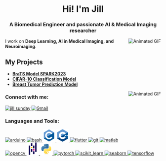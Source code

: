 
<h1 align="center">Hi! I'm Jill</h1>
<h3 align="center">A Biomedical Engineer and passionate AI & Medical Imaging researcher</h3>
<img align="right" height="150" src="https://i.imgflip.com/65efzo.gif" alt="Animated GIF" />
I work on <strong>Deep Learning, AI in Medical Imaging, and Neuroimaging</strong>.   
<h2>My Projects</h2>
<ul>
  <li>
    <a href="https://github.com/JillSunday/Patient_Zero/tree/main/SPARK_BTS_KIFARU" style="text-decoration: underline;">
      <strong>BraTS Model SPARK2023</strong>
    </a>
  </li>
  <li>
    <a href="https://github.com/JillSunday/CIFAR-10-Classification-Model" style="text-decoration: underline;">
      <strong>CIFAR-10 Classification Model</strong>
    </a>
  </li>
  <li>
    <a href="https://github.com/JillSunday/Breast-Tumor-Prediction-Model-in-African-Healthcare-Setting" style="text-decoration: underline;">
      <strong>Breast Tumor Prediction Model</strong>
    </a>
  </li>
</ul>
<img align="right" height="150" src="https://media2.giphy.com/media/v1.Y2lkPTc5MGI3NjExaGhtMnl6ZW94YnVmZnhzYXc1bGhsbTg4dXc2c2h1eDU1MHFlZ2c4dCZlcD12MV9pbnRlcm5hbF9naWZfYnlfaWQmY3Q9Zw/oUVFtt6s74HLy/giphy.gif" alt="Animated GIF" />




<h3 align="left">Connect with me:</h3>
<p align="left">
  <a href="https://linkedin.com/in/jill-sunday" target="_blank">
    <img align="center" src="https://raw.githubusercontent.com/rahuldkjain/github-profile-readme-generator/master/src/images/icons/Social/linked-in-alt.svg" alt="jill sunday" height="30" width="40" />
  </a>
  <a href="mailto:jillselesa35@gmail.com">
    <img align="center" src="https://img.shields.io/badge/Gmail-D14836?style=for-the-badge&logo=gmail&logoColor=white" alt="Gmail" />
  </a>
</p>

<h3 align="left">Languages and Tools:</h3>
<p align="left"> <a href="https://www.arduino.cc/" target="_blank" rel="noreferrer"> <img src="https://cdn.worldvectorlogo.com/logos/arduino-1.svg" alt="arduino" width="40" height="40"/> </a> <a href="https://www.gnu.org/software/bash/" target="_blank" rel="noreferrer"> <img src="https://www.vectorlogo.zone/logos/gnu_bash/gnu_bash-icon.svg" alt="bash" width="40" height="40"/> </a> <a href="https://www.cprogramming.com/" target="_blank" rel="noreferrer"> <img src="https://raw.githubusercontent.com/devicons/devicon/master/icons/c/c-original.svg" alt="c" width="40" height="40"/> </a> <a href="https://www.w3schools.com/cpp/" target="_blank" rel="noreferrer"> <img src="https://raw.githubusercontent.com/devicons/devicon/master/icons/cplusplus/cplusplus-original.svg" alt="cplusplus" width="40" height="40"/> </a> <a href="https://flutter.dev" target="_blank" rel="noreferrer"> <img src="https://www.vectorlogo.zone/logos/flutterio/flutterio-icon.svg" alt="flutter" width="40" height="40"/> </a> <a href="https://git-scm.com/" target="_blank" rel="noreferrer"> <img src="https://www.vectorlogo.zone/logos/git-scm/git-scm-icon.svg" alt="git" width="40" height="40"/> </a> <a href="https://www.mathworks.com/" target="_blank" rel="noreferrer"> <img src="https://upload.wikimedia.org/wikipedia/commons/2/21/Matlab_Logo.png" alt="matlab" width="40" height="40"/> </a> <a href="https://opencv.org/" target="_blank" rel="noreferrer"> <img src="https://www.vectorlogo.zone/logos/opencv/opencv-icon.svg" alt="opencv" width="40" height="40"/> </a> <a href="https://pandas.pydata.org/" target="_blank" rel="noreferrer"> <img src="https://raw.githubusercontent.com/devicons/devicon/2ae2a900d2f041da66e950e4d48052658d850630/icons/pandas/pandas-original.svg" alt="pandas" width="40" height="40"/> </a> <a href="https://www.python.org" target="_blank" rel="noreferrer"> <img src="https://raw.githubusercontent.com/devicons/devicon/master/icons/python/python-original.svg" alt="python" width="40" height="40"/> </a> <a href="https://pytorch.org/" target="_blank" rel="noreferrer"> <img src="https://www.vectorlogo.zone/logos/pytorch/pytorch-icon.svg" alt="pytorch" width="40" height="40"/> </a> <a href="https://scikit-learn.org/" target="_blank" rel="noreferrer"> <img src="https://upload.wikimedia.org/wikipedia/commons/0/05/Scikit_learn_logo_small.svg" alt="scikit_learn" width="40" height="40"/> </a> <a href="https://seaborn.pydata.org/" target="_blank" rel="noreferrer"> <img src="https://seaborn.pydata.org/_images/logo-mark-lightbg.svg" alt="seaborn" width="40" height="40"/> </a> <a href="https://www.tensorflow.org" target="_blank" rel="noreferrer"> <img src="https://www.vectorlogo.zone/logos/tensorflow/tensorflow-icon.svg" alt="tensorflow" width="40" height="40"/> </a> </p>


